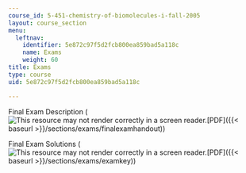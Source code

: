 ```yaml
---
course_id: 5-451-chemistry-of-biomolecules-i-fall-2005
layout: course_section
menu:
  leftnav:
    identifier: 5e872c97f5d2fcb800ea859bad5a118c
    name: Exams
    weight: 60
title: Exams
type: course
uid: 5e872c97f5d2fcb800ea859bad5a118c

---
```


Final Exam Description (![This resource may not render correctly in a screen reader.](/images/inacessible.gif)[PDF]({{< baseurl >}}/sections/exams/finalexamhandout))

Final Exam Solutions (![This resource may not render correctly in a screen reader.](/images/inacessible.gif)[PDF]({{< baseurl >}}/sections/exams/examkey))